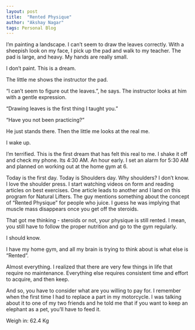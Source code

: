 ```yaml
---
layout: post
title:  "Rented Physique"
author: "Akshay Nagar"
tags: Personal Blog
---
```


I’m painting a landscape. I can’t seem to draw the leaves correctly. With a sheepish look on my face, I pick up the pad and walk to my teacher. The pad is large, and heavy. My hands are really small.

I don’t paint. This is a dream.

The little me shows the instructor the pad.

“I can’t seem to figure out the leaves.”, he says. The instructor looks at him with a gentle expression.

“Drawing leaves is the first thing I taught you.”

“Have you not been practicing?”

He just stands there. Then the little me looks at the real me.

I wake up.

I’m terrified. This is the first dream that has felt this real to me. I shake it off and check my phone. Its 4:30 AM. An hour early. I set an alarm for 5:30 AM and planned on working out at the home gym at 6.

Today is the first day. Today is Shoulders day. Why shoulders? I don’t know. I love the shoulder press. I start watching videos on form and reading articles on best exercises. One article leads to another and I land on this program for Natural Lifters. The guy mentions something about the concept of “Rented Physique” for people who juice. I guess he was implying that muscle mass disappears once you get off the steroids.

That got me thinking - steroids or not, your physique is still rented. I mean, you still have to follow the proper nutrition and go to the gym regularly.

I should know.

I have my home gym, and all my brain is trying to think about is what else is “Rented”.

Almost everything. I realized that there are very few things in life that require no maintenance. Everything else requires consistent time and effort to acquire, and then keep.

And so, you have to consider what are you willing to pay for. I remember when the first time I had to replace a part in my motorcycle. I was talking about it to one of my two friends and he told me that if you want to keep an elephant as a pet, you’ll have to feed it.

Weigh in: 62.4 Kg
